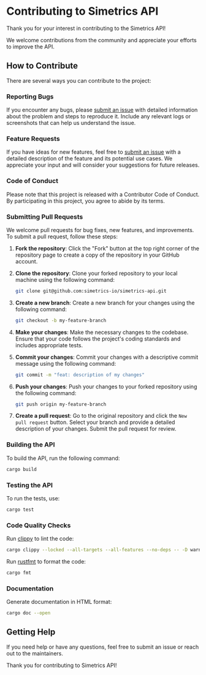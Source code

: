 # Contributing to Simetrics API

Thank you for your interest in contributing to the Simetrics API!

We welcome contributions from the community and appreciate your efforts to improve the API.

## How to Contribute

There are several ways you can contribute to the project:

### Reporting Bugs

If you encounter any bugs, please [submit an issue](https://github.com/simetrics-io/simetrics-api/issues) with detailed information about the problem and steps to reproduce it. Include any relevant logs or screenshots that can help us understand the issue.

### Feature Requests

If you have ideas for new features, feel free to [submit an issue](https://github.com/simetrics-io/simetrics-api/issues) with a detailed description of the feature and its potential use cases. We appreciate your input and will consider your suggestions for future releases.

### Code of Conduct

Please note that this project is released with a Contributor Code of Conduct. By participating in this project, you agree to abide by its terms.

### Submitting Pull Requests

We welcome pull requests for bug fixes, new features, and improvements. To submit a pull request, follow these steps:

1. **Fork the repository**: Click the "Fork" button at the top right corner of the repository page to create a copy of the repository in your GitHub account.

2. **Clone the repository**: Clone your forked repository to your local machine using the following command:

    ```sh
    git clone git@github.com:simetrics-io/simetrics-api.git
    ```

3. **Create a new branch**: Create a new branch for your changes using the following command:

    ```sh
    git checkout -b my-feature-branch
    ```

4. **Make your changes**: Make the necessary changes to the codebase. Ensure that your code follows the project's coding standards and includes appropriate tests.

5. **Commit your changes**: Commit your changes with a descriptive commit message using the following command:

    ```sh
    git commit -m "feat: description of my changes"
    ```

6. **Push your changes**: Push your changes to your forked repository using the following command:

    ```sh
    git push origin my-feature-branch
    ```

7. **Create a pull request**: Go to the original repository and click the `New pull request` button. Select your branch and provide a detailed description of your changes. Submit the pull request for review.

### Building the API

To build the API, run the following command:

```sh
cargo build
```

### Testing the API

To run the tests, use:

```sh
cargo test
```

### Code Quality Checks

Run [clippy](https://github.com/rust-lang/rust-clippy) to lint the code:

```sh
cargo clippy --locked --all-targets --all-features --no-deps -- -D warnings
```

Run [rustfmt](https://github.com/rust-lang/rustfmt) to format the code:

```sh
cargo fmt
```

### Documentation

Generate documentation in HTML format:

```bash
cargo doc --open
```

## Getting Help

If you need help or have any questions, feel free to submit an issue or reach out to the maintainers.

Thank you for contributing to Simetrics API!
